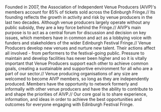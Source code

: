 Founded in 2007, the Association of Independent Venue Producers (AIVP)'s members account for 85% of tickets sold across the Edinburgh Fringe.//
Its founding reflects the growth in activity and risk by venue producers in the last two decades. Although venue producers largely operate without any public subsidy, they are a key force behind the Fringe.//
AIVP’s main purpose is to act as a central forum for discussion and decision on key issues, which members have in common and act as a lobbying voice with funders and stakeholders of the wider Edinburgh Festival Fringe.//
Venue Producers develop new venues and nurture new talent. Their actions affect all involved - from performers to the festival-going public. Pressure to maintain and develop facilities has never been higher and so it is vitally important that Venue Producers support each other to achieve common goals, creating a sustainable and supportive environment for all who are a part of our sector.//
Venue producing organisations of any size are welcomed to become AIVP members, so long as they are independently produced. Members have the opportunity to network formerly and informally with other venue producers and have the ability to contribute to and shape the priorities of AIVP.//
Our core goal is to share experience, information, and ideas in order to achieve the best opportunities and outcomes for everyone engaging with Edinburgh Festival Fringe.
